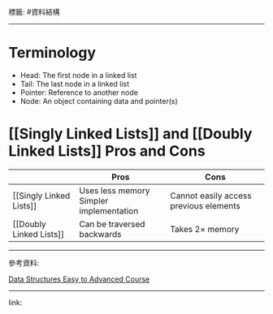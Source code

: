 標籤: #資料結構 

---

# Terminology

- Head: The first node in a linked list
- Tail: The last node in a linked list
- Pointer: Reference to another node
- Node: An object containing data and pointer(s)

# [[Singly Linked Lists]] and [[Doubly Linked Lists]] Pros and Cons

|                         | Pros                                         | Cons                                   |
| ----------------------- | -------------------------------------------- | -------------------------------------- |
| [[Singly Linked Lists]] | Uses less memory <br> Simpler implementation | Cannot easily access previous elements |
| [[Doubly Linked Lists]] | Can be traversed backwards                   | Takes $2\times$ memory                 |

---

參考資料:

[Data Structures Easy to Advanced Course](https://youtu.be/RBSGKlAvoiM)

---

link:

